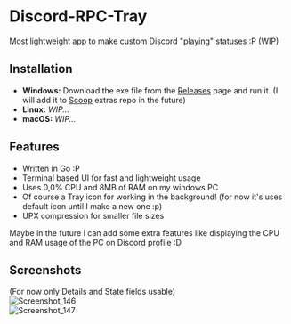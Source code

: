 # Discord-RPC-Tray

Most lightweight app to make custom Discord "playing" statuses :P (WIP)

## Installation
* **Windows:** Download the exe file from the [Releases](https://github.com/omerakgoz34/Discord-RPC-Tray/releases) page and run it. (I will add it to [Scoop](https://scoop.sh) extras repo in the future)
* **Linux:** *WIP...*
* **macOS:** *WIP...*

## Features
* Written in Go :P
* Terminal based UI for fast and lightweight usage
* Uses 0,0% CPU and 8MB of RAM on my windows PC
* Of course a Tray icon for working in the background! (for now it's uses default icon until I make a new one :p)
* UPX compression for smaller file sizes

Maybe in the future I can add some extra features like displaying the CPU and RAM usage of the PC on Discord profile :D

## Screenshots
(For now only Details and State fields usable)  
![Screenshot_146](https://user-images.githubusercontent.com/49201485/114171439-f60bfb80-993c-11eb-8ee8-44ac8ea3e870.png)  
![Screenshot_147](https://user-images.githubusercontent.com/49201485/114171507-0ae88f00-993d-11eb-8719-6e92439e1c70.png)
